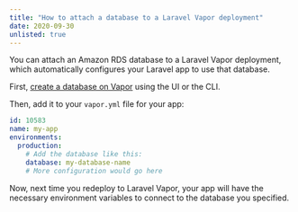 ```yaml
---
title: "How to attach a database to a Laravel Vapor deployment"
date: 2020-09-30
unlisted: true
---
```


You can attach an Amazon RDS database to a Laravel Vapor deployment, which automatically configures your Laravel app to use that database.

First, [create a database on Vapor](https://docs.vapor.build/1.0/resources/databases.html#creating-databases) using the UI or the CLI.

Then, add it to your `vapor.yml` file for your app:

```yaml
id: 10583
name: my-app
environments:
  production:
    # Add the database like this:
    database: my-database-name
    # More configuration would go here
```

Now, next time you redeploy to Laravel Vapor, your app will have the necessary environment variables to connect to the database you specified.
